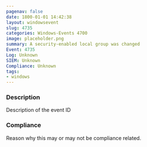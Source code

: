 ```yaml
---
pagenav: false
date: 1800-01-01 14:42:38
layout: windowsevent
slug: 4735
categories: Windows-Events 4700
image: placeholder.png
summary: A security-enabled local group was changed
Event: 4735
Log: Unknown
SIEM: Unknown
Compliance: Unknown
tags:
- windows
---
```


### Description

Description of the event ID

### Compliance

Reason why this may or may not be compliance related.

